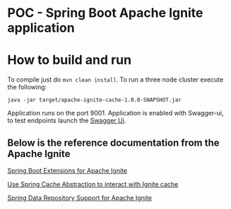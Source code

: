 # POC - Spring Boot Apache Ignite application

# How to build and run

To compile just do `mvn clean install`.
To run a three node cluster execute the following:
```
java -jar target/apache-ignite-cache-1.0.0-SNAPSHOT.jar
```
Application runs on the port 9001. Application is enabled with Swagger-ui, to test endpoints launch the [Swagger Ui](http://localhost:9001/swagger-ui.html).

## Below is the reference documentation from the Apache Ignite

[Spring Boot Extensions for Apache Ignite](https://apacheignite-mix.readme.io/docs/spring-boot)

[Use Spring Cache Abstraction to interact with Ignite cache](https://apacheignite-mix.readme.io/docs/spring-caching)

[Spring Data Repository Support for Apache Ignite](https://apacheignite-mix.readme.io/docs/spring-data)







